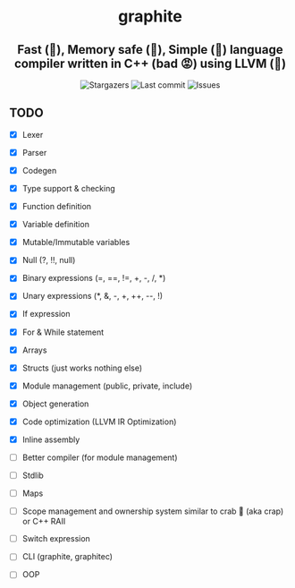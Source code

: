 <div align="center">
    <h1>graphite</h1>
    <h2>Fast (🚀), Memory safe (🚀), Simple (🚀) language compiler written in C++ (bad 😡) using LLVM (🚀)</h2>
</div>

<div align="center">
  <img alt="Stargazers" src="https://img.shields.io/github/stars/budchirp/graphite?style=for-the-badge&colorA=0b1221&colorB=ff8e8e" />
  <img alt="Last commit" src="https://img.shields.io/github/last-commit/budchirp/graphite?style=for-the-badge&colorA=0b1221&colorB=BDB0E4" />
  <img alt="Issues" src="https://img.shields.io/github/issues/budchirp/graphite?style=for-the-badge&colorA=0b1221&colorB=FBC19D" />
</div>

## TODO

- [x] Lexer
- [x] Parser
- [x] Codegen
- [x] Type support & checking
- [x] Function definition
- [x] Variable definition
- [x] Mutable/Immutable variables
- [x] Null (?, !!, null)
- [x] Binary expressions (=, ==, !=, +, -, /, *)
- [x] Unary expressions (*, &, -, +, ++, --, !)
- [x] If expression
- [x] For & While statement
- [x] Arrays
- [x] Structs (just works nothing else)
- [x] Module management (public, private, include)
- [x] Object generation
- [x] Code optimization (LLVM IR Optimization)

- [x] Inline assembly
- [ ] Better compiler (for module management)
- [ ] Stdlib
- [ ] Maps
- [ ] Scope management and ownership system similar to crab 🦀 (aka crap) or C++ RAII
- [ ] Switch expression
- [ ] CLI (graphite, graphitec)
- [ ] OOP
